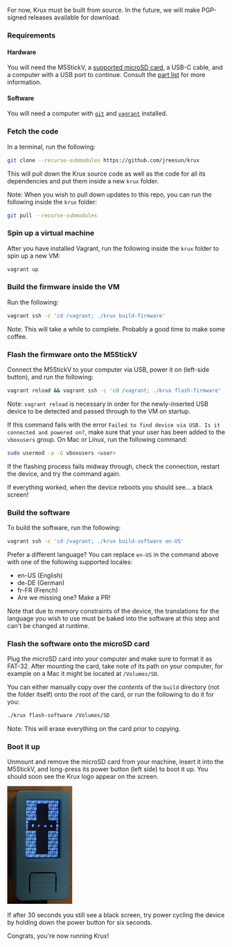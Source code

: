 For now, Krux must be built from source. In the future, we will make PGP-signed releases available for download.

### Requirements
#### Hardware
You will need the M5StickV, a [supported microSD card](https://github.com/m5stack/m5-docs/blob/master/docs/en/core/m5stickv.md#tf-cardmicrosd-test), a USB-C cable, and a computer with a USB port to continue. Consult the [part list](../../parts) for more information.

#### Software
You will need a computer with [`git`](https://git-scm.com/book/en/v2/Getting-Started-Installing-Git) and [`vagrant`](https://www.vagrantup.com/downloads) installed.

### Fetch the code
In a terminal, run the following:
```bash
git clone --recurse-submodules https://github.com/jreesun/krux
```
This will pull down the Krux source code as well as the code for all its dependencies and put them inside a new `krux` folder.

Note: When you wish to pull down updates to this repo, you can run the following inside the `krux` folder:
```bash
git pull --recurse-submodules
```

### Spin up a virtual machine
After you have installed Vagrant, run the following inside the `krux` folder to spin up a new VM:
```bash
vagrant up
```

### Build the firmware inside the VM
Run the following:
```bash
vagrant ssh -c 'cd /vagrant; ./krux build-firmware'
```
Note: This will take a while to complete. Probably a good time to make some coffee.

### Flash the firmware onto the M5StickV
Connect the M5StickV to your computer via USB, power it on (left-side button), and run the following:
```bash
vagrant reload && vagrant ssh -c 'cd /vagrant; ./krux flash-firmware'
```
Note: `vagrant reload` is necessary in order for the newly-inserted USB device to be detected and passed through to the VM on startup.

If this command fails with the error `Failed to find device via USB. Is it connected and powered on?`, make sure that your user has been added to the `vboxusers` group. On Mac or Linux, run the following command:

```bash
sudo usermod -a -G vboxusers <user>
```

If the flashing process fails midway through, check the connection, restart the device, and try the command again.

If everything worked, when the device reboots you should see... a black screen!

### Build the software
To build the software, run the following:
```bash
vagrant ssh -c 'cd /vagrant; ./krux build-software en-US'
```

Prefer a different language? You can replace `en-US` in the command above with one of the following supported locales:

- en-US (English)
- de-DE (German)
- fr-FR (French)
- Are we missing one? Make a PR!

Note that due to memory constraints of the device, the translations for the language you wish to use must be baked into the software at this step and can't be changed at runtime.

### Flash the software onto the microSD card
Plug the microSD card into your computer and make sure to format it as FAT-32. After mounting the card, take note of its path on your computer, for example on a Mac it might be located at `/Volumes/SD`.

You can either manually copy over the *contents* of the `build` directory (not the folder itself) onto the root of the card, or run the following to do it for you:
```bash
./krux flash-software /Volumes/SD
```
Note: This will erase everything on the card prior to copying.

### Boot it up
Unmount and remove the microSD card from your machine, insert it into the M5StickV, and long-press its power button (left side) to boot it up. You should soon see the Krux logo appear on the screen. 

<img src="../../img/pic-krux-logo.png" width="150">

If after 30 seconds you still see a black screen, try power cycling the device by holding down the power button for six seconds.

Congrats, you're now running Krux!

